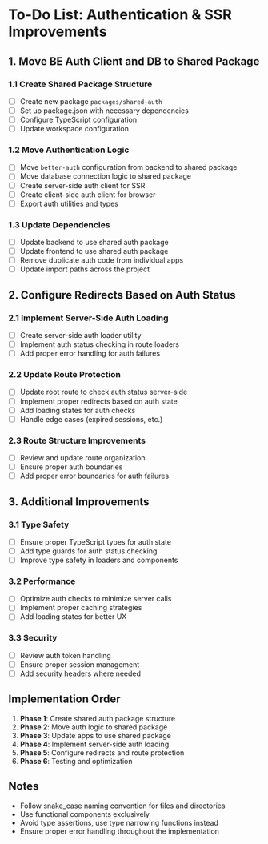 # To-Do List: Authentication & SSR Improvements

## 1. Move BE Auth Client and DB to Shared Package

### 1.1 Create Shared Package Structure
- [ ] Create new package `packages/shared-auth`
- [ ] Set up package.json with necessary dependencies
- [ ] Configure TypeScript configuration
- [ ] Update workspace configuration

### 1.2 Move Authentication Logic
- [ ] Move `better-auth` configuration from backend to shared package
- [ ] Move database connection logic to shared package
- [ ] Create server-side auth client for SSR
- [ ] Create client-side auth client for browser
- [ ] Export auth utilities and types

### 1.3 Update Dependencies
- [ ] Update backend to use shared auth package
- [ ] Update frontend to use shared auth package
- [ ] Remove duplicate auth code from individual apps
- [ ] Update import paths across the project

## 2. Configure Redirects Based on Auth Status

### 2.1 Implement Server-Side Auth Loading
- [ ] Create server-side auth loader utility
- [ ] Implement auth status checking in route loaders
- [ ] Add proper error handling for auth failures

### 2.2 Update Route Protection
- [ ] Update root route to check auth status server-side
- [ ] Implement proper redirects based on auth state
- [ ] Add loading states for auth checks
- [ ] Handle edge cases (expired sessions, etc.)

### 2.3 Route Structure Improvements
- [ ] Review and update route organization
- [ ] Ensure proper auth boundaries
- [ ] Add proper error boundaries for auth failures

## 3. Additional Improvements

### 3.1 Type Safety
- [ ] Ensure proper TypeScript types for auth state
- [ ] Add type guards for auth status checking
- [ ] Improve type safety in loaders and components

### 3.2 Performance
- [ ] Optimize auth checks to minimize server calls
- [ ] Implement proper caching strategies
- [ ] Add loading states for better UX

### 3.3 Security
- [ ] Review auth token handling
- [ ] Ensure proper session management
- [ ] Add security headers where needed

## Implementation Order

1. **Phase 1**: Create shared auth package structure
2. **Phase 2**: Move auth logic to shared package
3. **Phase 3**: Update apps to use shared package
4. **Phase 4**: Implement server-side auth loading
5. **Phase 5**: Configure redirects and route protection
6. **Phase 6**: Testing and optimization

## Notes

- Follow snake_case naming convention for files and directories
- Use functional components exclusively
- Avoid type assertions, use type narrowing functions instead
- Ensure proper error handling throughout the implementation

